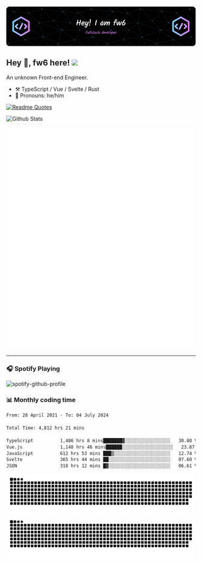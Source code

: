 ![Header](github-header-image.png)

## Hey 👋, fw6 here! <img src="https://github.githubassets.com/images/mona-whisper.gif" height="24" />


An unknown Front-end Engineer.

-   :hammer_and_pick: TypeScript / Vue / Svelte / Rust
-   :man: Pronouns: he/him


[![Readme Quotes](https://quotes-github-readme.vercel.app/api?type=horizontal&theme=algolia)](https://github.com/piyushsuthar/github-readme-quotes)



![Github Stats](https://github-readme-stats.vercel.app/api?username=fw6&bg_color=30,e96443,904e95&title_color=fff&text_color=fff)

![](https://raw.githubusercontent.com/fw6/github-stats-transparent/output/generated/overview.svg)
![](https://raw.githubusercontent.com/fw6/github-stats-transparent/output/generated/languages.svg)


---

### 🎧 Spotify Playing

<!-- ![spotify-github-profile](/img/default.svg) -->

![spotify-github-profile](https://spotify-github-profile.vercel.app/api/view.svg?uid=r6wn4hdvypv0lkzyrj0e0pjct&cover_image=true&theme=default&show_offline=true&background_color=9a10ad&interchange=true&bar_color_cover=true)



### :bar_chart: Monthly coding time 

<!--START_SECTION:waka-->

```txt
From: 28 April 2021 - To: 04 July 2024

Total Time: 4,812 hrs 21 mins

TypeScript          1,486 hrs 8 mins███████▓░░░░░░░░░░░░░░░░░   30.88 %
Vue.js              1,148 hrs 46 mins██████░░░░░░░░░░░░░░░░░░░   23.87 %
JavaScript          612 hrs 53 mins ███▒░░░░░░░░░░░░░░░░░░░░░   12.74 %
Svelte              365 hrs 44 mins ██░░░░░░░░░░░░░░░░░░░░░░░   07.60 %
JSON                318 hrs 12 mins █▓░░░░░░░░░░░░░░░░░░░░░░░   06.61 %
```

<!--END_SECTION:waka-->




![github contribution grid snake animation](https://raw.githubusercontent.com/platane/platane/output/github-contribution-grid-snake-dark.svg#gh-dark-mode-only)![github contribution grid snake animation](https://raw.githubusercontent.com/platane/platane/output/github-contribution-grid-snake.svg#gh-light-mode-only)
